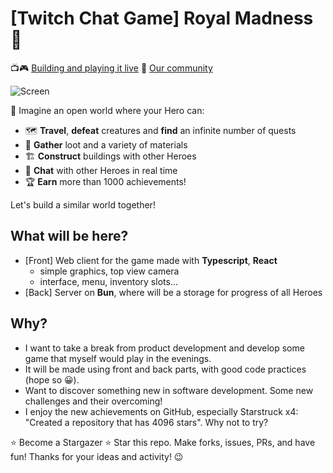# [Twitch Chat Game] Royal Madness 👑

📺🎮 [Building and playing it live](https://www.twitch.tv/hmbanan666)  👾 [Our community](https://discord.gg/B6etUajrGZ)

![Screen](https://github.com/hmbanan666/royal-madness-twitch-game/assets/25910785/a80009a5-ac75-4935-afd2-e1aae16285d6)

🤔 Imagine an open world where your Hero can:

- 🗺️ **Travel**, **defeat** creatures and **find** an infinite number of quests
- 💎 **Gather** loot and a variety of materials
- 🏗️ **Construct** buildings with other Heroes
- 💬 **Chat** with other Heroes in real time
- 🏆 **Earn** more than 1000 achievements!

Let's build a similar world together!

## What will be here?

- [Front] Web client for the game made with **Typescript**, **React**
    - simple graphics, top view camera
    - interface, menu, inventory slots...
- [Back] Server on **Bun**, where will be a storage for progress of all Heroes

## Why?

- I want to take a break from product development and develop some game that myself would play in the evenings.
- It will be made using front and back parts, with good code practices (hope so 😀).
- Want to discover something new in software development. Some new challenges and their overcoming!
- I enjoy the new achievements on GitHub, especially Starstruck x4: "Created a repository that has 4096 stars". Why not
  to try?

⭐️ Become a Stargazer ⭐️ Star this repo. Make forks, issues, PRs, and have fun! Thanks for your ideas and activity! 😉
